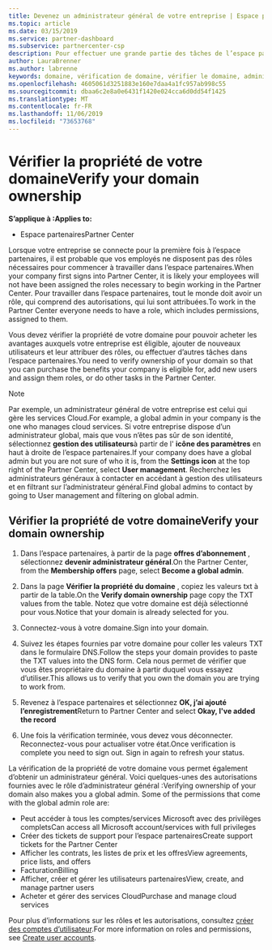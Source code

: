 ```yaml
---
title: Devenez un administrateur général de votre entreprise | Espace partenaires
ms.topic: article
ms.date: 03/15/2019
ms.service: partner-dashboard
ms.subservice: partnercenter-csp
description: Pour effectuer une grande partie des tâches de l’espace partenaires, vous devez d’abord vérifier la propriété de votre domaine. De nombreuses tâches dans l’espace partenaires nécessitent un administrateur général. Si votre entreprise n’en a pas encore, vous pouvez en devenir un.
author: LauraBrenner
ms.author: labrenne
keywords: domaine, vérification de domaine, vérifier le domaine, administrateur général, rôles d’utilisateur, autorisations
ms.openlocfilehash: 4605061d3251883e160e7daa4a1fc957ab998c55
ms.sourcegitcommit: dbaa6c2e8a0e6431f1420e024cca6d0dd54f1425
ms.translationtype: MT
ms.contentlocale: fr-FR
ms.lasthandoff: 11/06/2019
ms.locfileid: "73653768"
---
```

# <a name="verify-your-domain-ownership"></a><span data-ttu-id="2d36f-105">Vérifier la propriété de votre domaine</span><span class="sxs-lookup"><span data-stu-id="2d36f-105">Verify your domain ownership</span></span>

<span data-ttu-id="2d36f-106">**S’applique à :**</span><span class="sxs-lookup"><span data-stu-id="2d36f-106">**Applies to:**</span></span>

- <span data-ttu-id="2d36f-107">Espace partenaires</span><span class="sxs-lookup"><span data-stu-id="2d36f-107">Partner Center</span></span>

<span data-ttu-id="2d36f-108">Lorsque votre entreprise se connecte pour la première fois à l’espace partenaires, il est probable que vos employés ne disposent pas des rôles nécessaires pour commencer à travailler dans l’espace partenaires.</span><span class="sxs-lookup"><span data-stu-id="2d36f-108">When your company first signs into Partner Center, it is likely your employees will not have been assigned the roles necessary to begin working in the Partner Center.</span></span> <span data-ttu-id="2d36f-109">Pour travailler dans l’espace partenaires, tout le monde doit avoir un rôle, qui comprend des autorisations, qui lui sont attribuées.</span><span class="sxs-lookup"><span data-stu-id="2d36f-109">To work in the Partner Center everyone needs to have a role, which includes permissions, assigned to them.</span></span>  

<span data-ttu-id="2d36f-110">Vous devez vérifier la propriété de votre domaine pour pouvoir acheter les avantages auxquels votre entreprise est éligible, ajouter de nouveaux utilisateurs et leur attribuer des rôles, ou effectuer d’autres tâches dans l’espace partenaires.</span><span class="sxs-lookup"><span data-stu-id="2d36f-110">You need to verify ownership of your domain so that you can purchase the benefits your company is eligible for, add new users and assign them roles, or do other tasks in the Partner Center.</span></span> 

>[!Note]
><span data-ttu-id="2d36f-111">Par exemple, un administrateur général de votre entreprise est celui qui gère les services Cloud.</span><span class="sxs-lookup"><span data-stu-id="2d36f-111">For example, a global admin in your company is the one who manages cloud services.</span></span> <span data-ttu-id="2d36f-112">Si votre entreprise dispose d’un administrateur global, mais que vous n’êtes pas sûr de son identité, sélectionnez **gestion des utilisateurs**à partir de l' **icône des paramètres** en haut à droite de l’espace partenaires.</span><span class="sxs-lookup"><span data-stu-id="2d36f-112">If your company does have a global admin but you are not sure of who it is, from the **Settings icon** at the top right of the Partner Center, select **User management**.</span></span> <span data-ttu-id="2d36f-113">Recherchez les administrateurs généraux à contacter en accédant à gestion des utilisateurs et en filtrant sur l’administrateur général.</span><span class="sxs-lookup"><span data-stu-id="2d36f-113">Find global admins to contact by going to User management and filtering on global admin.</span></span>

## <a name="verify-your-domain-ownership"></a><span data-ttu-id="2d36f-114">Vérifier la propriété de votre domaine</span><span class="sxs-lookup"><span data-stu-id="2d36f-114">Verify your domain ownership</span></span>

1. <span data-ttu-id="2d36f-115">Dans l’espace partenaires, à partir de la page **offres d’abonnement** , sélectionnez **devenir administrateur général**.</span><span class="sxs-lookup"><span data-stu-id="2d36f-115">On the Partner Center, from the **Membership offers** page, select **Become a global admin**.</span></span> 

2. <span data-ttu-id="2d36f-116">Dans la page **Vérifier la propriété du domaine** , copiez les valeurs txt à partir de la table.</span><span class="sxs-lookup"><span data-stu-id="2d36f-116">On the **Verify domain ownership** page copy the TXT values from the table.</span></span> <span data-ttu-id="2d36f-117">Notez que votre domaine est déjà sélectionné pour vous.</span><span class="sxs-lookup"><span data-stu-id="2d36f-117">Notice that your domain is already selected for you.</span></span>

3. <span data-ttu-id="2d36f-118">Connectez-vous à votre domaine.</span><span class="sxs-lookup"><span data-stu-id="2d36f-118">Sign into your domain.</span></span> 

4. <span data-ttu-id="2d36f-119">Suivez les étapes fournies par votre domaine pour coller les valeurs TXT dans le formulaire DNS.</span><span class="sxs-lookup"><span data-stu-id="2d36f-119">Follow the steps your domain provides to paste the TXT values into the DNS form.</span></span>  <span data-ttu-id="2d36f-120">Cela nous permet de vérifier que vous êtes propriétaire du domaine à partir duquel vous essayez d’utiliser.</span><span class="sxs-lookup"><span data-stu-id="2d36f-120">This allows us to verify that you own the domain you are trying to work from.</span></span>

5. <span data-ttu-id="2d36f-121">Revenez à l’espace partenaires et sélectionnez **OK, j’ai ajouté l’enregistrement**</span><span class="sxs-lookup"><span data-stu-id="2d36f-121">Return to Partner Center and select **Okay, I've added the record**</span></span>

6. <span data-ttu-id="2d36f-122">Une fois la vérification terminée, vous devez vous déconnecter. Reconnectez-vous pour actualiser votre état.</span><span class="sxs-lookup"><span data-stu-id="2d36f-122">Once verification is complete you need to sign out. Sign in again to refresh your status.</span></span> 

<span data-ttu-id="2d36f-123">La vérification de la propriété de votre domaine vous permet également d’obtenir un administrateur général. Voici quelques-unes des autorisations fournies avec le rôle d’administrateur général :</span><span class="sxs-lookup"><span data-stu-id="2d36f-123">Verifying ownership of your domain also makes you a global admin. Some of the permissions that come with the global admin role are:</span></span>

- <span data-ttu-id="2d36f-124">Peut accéder à tous les comptes/services Microsoft avec des privilèges complets</span><span class="sxs-lookup"><span data-stu-id="2d36f-124">Can access all Microsoft account/services with full privileges</span></span> 
- <span data-ttu-id="2d36f-125">Créer des tickets de support pour l’espace partenaires</span><span class="sxs-lookup"><span data-stu-id="2d36f-125">Create support tickets for the Partner Center</span></span>
- <span data-ttu-id="2d36f-126">Afficher les contrats, les listes de prix et les offres</span><span class="sxs-lookup"><span data-stu-id="2d36f-126">View agreements, price lists, and offers</span></span>
- <span data-ttu-id="2d36f-127">Facturation</span><span class="sxs-lookup"><span data-stu-id="2d36f-127">Billing</span></span>
- <span data-ttu-id="2d36f-128">Afficher, créer et gérer les utilisateurs partenaires</span><span class="sxs-lookup"><span data-stu-id="2d36f-128">View, create, and manage partner users</span></span>
- <span data-ttu-id="2d36f-129">Acheter et gérer des services Cloud</span><span class="sxs-lookup"><span data-stu-id="2d36f-129">Purchase and manage cloud services</span></span>

<span data-ttu-id="2d36f-130">Pour plus d’informations sur les rôles et les autorisations, consultez [créer des comptes d’utilisateur](create-user-accounts-and-set-permissions.md).</span><span class="sxs-lookup"><span data-stu-id="2d36f-130">For more information on roles and permissions, see [Create user accounts](create-user-accounts-and-set-permissions.md).</span></span> 